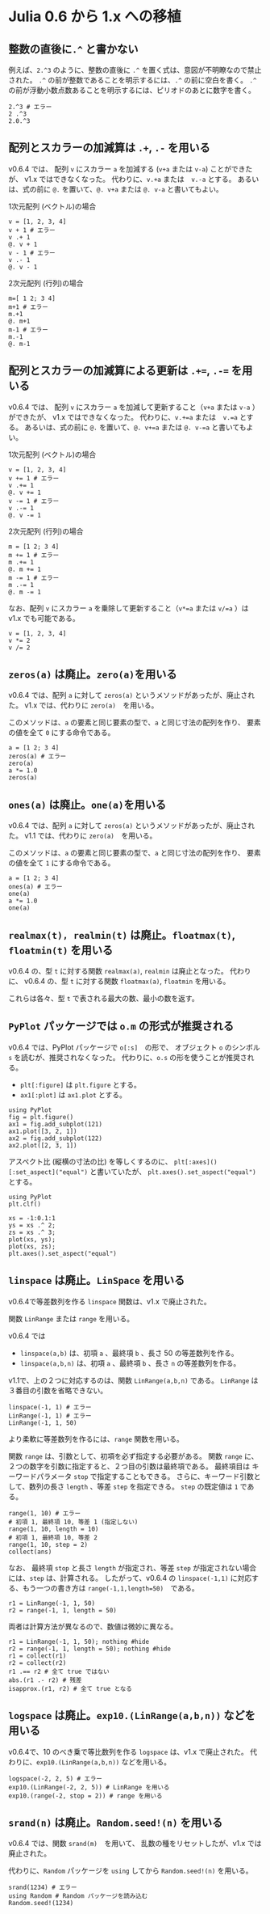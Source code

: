 # Julia 0.6 から 1.x への移植

## 整数の直後に`.^` と書かない

例えば、`2.^3` のように、整数の直後に `.^` を置く式は、意図が不明瞭なので禁止された。
`.^` の前が整数であることを明示するには、`.^` の前に空白を書く。
`.^` の前が浮動小数点数あることを明示するには、ピリオドのあとに数字を書く。

```@repl
2.^3 # エラー
2 .^3
2.0.^3
```

## 配列とスカラーの加減算は `.+`, `.-` を用いる

v0.6.4 では、
配列 `v` にスカラー `a` を加減する (`v+a` または `v-a`) ことができたが、
v1.x ではできなくなった。
代わりに、`v.+a` または　`v.-a` とする。
あるいは、式の前に `@.` を置いて、`@. v+a` または `@. v-a` と書いてもよい。

1次元配列 (ベクトル)の場合

```@repl
v = [1, 2, 3, 4]
v + 1 # エラー
v .+ 1
@. v + 1
v - 1 # エラー
v .- 1
@. v - 1
```

2次元配列 (行列)の場合

```@repl
m=[ 1 2; 3 4]
m+1 # エラー
m.+1
@. m+1
m-1 # エラー
m.-1
@. m-1
```

## 配列とスカラーの加減算による更新は `.+=`, `.-=` を用いる

v0.6.4 では、
配列 `v` にスカラー `a` を加減して更新すること（`v+a` または `v-a` ）ができたが、
v1.x ではできなくなった。
代わりに、`v.+=a` または　`v.=a` とする。
あるいは、式の前に `@.` を置いて、`@. v+=a` または `@. v-=a` と書いてもよい。

1次元配列 (ベクトル)の場合

```@repl
v = [1, 2, 3, 4]
v += 1 # エラー
v .+= 1
@. v += 1
v -= 1 # エラー
v .-= 1
@. v -= 1
```

2次元配列 (行列)の場合

```@repl
m = [1 2; 3 4]
m += 1 # エラー
m .+= 1
@. m += 1
m -= 1 # エラー
m .-= 1
@. m -= 1
```


なお、配列 `v` にスカラー `a` を乗除して更新すること（`v*=a` または `v/=a` ）は v1.x でも可能である。

```@repl
v = [1, 2, 3, 4]
v *= 2
v /= 2
```


## `zeros(a)` は廃止。`zero(a)`を用いる

v0.6.4 では、配列 `a` に対して `zeros(a)` というメソッドがあったが、廃止された。
v1.x では、代わりに `zero(a)`　を用いる。

このメソッドは、`a` の要素と同じ要素の型で、`a` と同じ寸法の配列を作り、
要素の値を全て `0` にする命令である。

```@repl
a = [1 2; 3 4]
zeros(a) # エラー
zero(a)
a *= 1.0
zeros(a)
```

## `ones(a)` は廃止。`one(a)`を用いる

v0.6.4 では、配列 `a` に対して `zeros(a)` というメソッドがあったが、廃止された。
v1.1 では、代わりに `zero(a)`　を用いる。

このメソッドは、`a` の要素と同じ要素の型で、`a` と同じ寸法の配列を作り、
要素の値を全て `1` にする命令である。

```@repl
a = [1 2; 3 4]
ones(a) # エラー
one(a)
a *= 1.0
one(a)
```

## `realmax(t), realmin(t)` は廃止。`floatmax(t)`, `floatmin(t)` を用いる

v0.6.4 の、型 `t` に対する関数 `realmax(a)`, `realmin` は廃止となった。
代わりに、
v0.6.4 の、型 `t` に対する関数 `floatmax(a)`, `floatmin` を用いる。

これらは各々、型 `t` で表される最大の数、最小の数を返す。


## `PyPlot` パッケージでは `o.m` の形式が推奨される

v0.6.4 では、PyPlot パッケージで `o[:s]`　の形で、
オブジェクト `o` のシンボル `s` を読むが、推奨されなくなった。
代わりに、`o.s` の形を使うことが推奨される。

* `plt[:figure]` は `plt.figure` とする。
* `ax1[:plot]` は `ax1.plot` とする。

```@repl
using PyPlot
fig = plt.figure()
ax1 = fig.add_subplot(121)
ax1.plot([3, 2, 1])
ax2 = fig.add_subplot(122)
ax2.plot([2, 3, 1])
```

アスペクト比 (縦横の寸法の比) を等しくするのに、
`plt[:axes]()[:set_aspect]("equal")` と書いていたが、
`plt.axes().set_aspect("equal")` とする。

```@repl
using PyPlot
plt.clf()

xs = -1:0.1:1
ys = xs .^ 2;
zs = xs .^ 3;
plot(xs, ys);
plot(xs, zs);
plt.axes().set_aspect("equal")
```

## `linspace` は廃止。`LinSpace` を用いる

v0.6.4で等差数列を作る `linspace` 関数は、v1.x で廃止された。

関数 `LinRange` または `range` を用いる。

v0.6.4 では
* `linspace(a,b)` は、初項 `a` 、最終項 `b` 、長さ 50 の等差数列を作る。
* `linspace(a,b,n)` は、初項 `a` 、最終項 `b` 、長さ `n` の等差数列を作る。

v1.1で、上の２つに対応するのは、関数 `LinRange(a,b,n)` である。
`LinRange` は３番目の引数を省略できない。

```@repl
linspace(-1, 1) # エラー
LinRange(-1, 1) # エラー
LinRange(-1, 1, 50)
```

より柔軟に等差数列を作るには、`range` 関数を用いる。

関数 `range` は、引数として、初項を必ず指定する必要がある。
関数 `range` に、２つの数字を引数に指定すると、２つ目の引数は最終項である。
最終項目は キーワードパラメータ `stop` で指定することもできる。
さらに、キーワード引数として、数列の長さ `length` 、等差 `step` を指定できる。
`step` の既定値は `1` である。

```@repl
range(1, 10) # エラー
# 初項 1, 最終項 10, 等差 1 (指定しない)
range(1, 10, length = 10)
# 初項 1, 最終項 10, 等差 2
range(1, 10, step = 2)
collect(ans)
```

なお、
最終項 `stop` と長さ `length` が指定され、等差 `step` が指定されない場合には、`step` は、計算される。
したがって、v0.6.4 の `linspace(-1,1)` に対応する、もう一つの書き方は
`range(-1,1,length=50)`　である。

```@repl
r1 = LinRange(-1, 1, 50)
r2 = range(-1, 1, length = 50)
```

両者は計算方法が異なるので、数値は微妙に異なる。

```@repl
r1 = LinRange(-1, 1, 50); nothing #hide
r2 = range(-1, 1, length = 50); nothing #hide
r1 = collect(r1)
r2 = collect(r2)
r1 .== r2 # 全て true ではない
abs.(r1 .- r2) # 残差
isapprox.(r1, r2) # 全て true となる
```

## `logspace` は廃止。`exp10.(LinRange(a,b,n))` などを用いる

v0.6.4で、$10$ のべき乗で等比数列を作る `logspace` は、v1.x で廃止された。
代わりに、`exp10.(LinRange(a,b,n))` などを用いる。

```@repl
logspace(-2, 2, 5) # エラー
exp10.(LinRange(-2, 2, 5)) # LinRange を用いる
exp10.(range(-2, stop = 2)) # range を用いる
```


## `srand(n)` は廃止。`Random.seed!(n)` を用いる

v0.6.4 では、関数 `srand(m)`　を用いて、
乱数の種をリセットしたが、v1.x では廃止された。

代わりに、`Random` パッケージを `using` してから `Random.seed!(n)` を用いる。

```@repl
srand(1234) # エラー
using Random # Random パッケージを読み込む
Random.seed!(1234)
```
